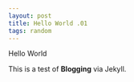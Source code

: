 ```yaml
---
layout: post
title: Hello World .01
tags: random
---
```


Hello World  

This is a test of **Blogging** via Jekyll.

